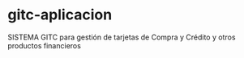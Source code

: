 # gitc-aplicacion
SISTEMA GITC  para gestión de tarjetas de Compra y Crédito y  otros productos financieros
